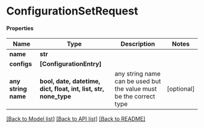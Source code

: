 # ConfigurationSetRequest

#### Properties
Name | Type | Description | Notes
------------ | ------------- | ------------- | -------------
**name** | **str** |  | 
**configs** | **[ConfigurationEntry]** |  | 
**any string name** | **bool, date, datetime, dict, float, int, list, str, none_type** | any string name can be used but the value must be the correct type | [optional]

[[Back to Model list]](../README.md#documentation-for-models) [[Back to API list]](../README.md#documentation-for-api-endpoints) [[Back to README]](../README.md)

